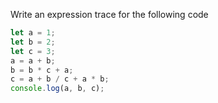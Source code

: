 Write an expression trace for the following code

```js
let a = 1;
let b = 2;
let c = 3;
a = a + b;
b = b * c + a;
c = a + b / c + a * b;
console.log(a, b, c);
```
